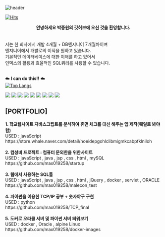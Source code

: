

![header](https://capsule-render.vercel.app/api?type=waving&color=81DAF5&height=300&section=header&text=jungwon's%20GitHub&fontSize=90&fontColor=FFFF)

[![Hits](https://hits.seeyoufarm.com/api/count/incr/badge.svg?url=https%3A%2F%2Fgithub.com%2Fmax019258&count_bg=%23AFE4FF&title_bg=%23555555&icon=&icon_color=%23E7E7E7&title=hits&edge_flat=false)](https://hits.seeyoufarm.com)

<center><b>안녕하세요 박중원의 깃허브에 오신 것을 환영합니다.</b></center><br><br>
 저는 한 회사에서 개발 4개월 + DB엔지니어 7개월차이며 <br>
엔지니어에서 개발로의 이직을 원하고 있습니다.<br>
기본적인 데이터베이스에 대한 이해를 하고 있어서 <br>
인덱스의 활용과 효율적인 SQL쿼리를 사용할 수 있습니다.<br><br>


☁️ <b>I can do this!!</b> ☁️ <br> 
[![Top Langs](https://github-readme-stats.vercel.app/api/top-langs/?username=max019258&hide=CSS&layout=compact)](https://github.com/anuraghazra/github-readme-stats)

<img src="https://img.shields.io/badge/javascript-F5A9A9?style=flat-square&logo=JavaScript&logoColor=white"/> <img src="https://img.shields.io/badge/java-F7BE81?"/>
<img src="https://img.shields.io/badge/html-F2F5A9?style=flat-square&logo=HTML5&logoColor=white"/>
<img src="https://img.shields.io/badge/css-D0F5A9?style=flat-square&logo=CSS3&logoColor=white"/>
<img src="https://img.shields.io/badge/docker-A9F5D0?style=flat-square&logo=Docker&logoColor=white"/> 
<img src="https://img.shields.io/badge/mySQL-81DAF5?style=flat-square&logo=MySQL&logoColor=white"/>
<img src="https://img.shields.io/badge/oracle-BCA9F5?style=flat-square&logo=Oracle&logoColor=white"/>
<img src="https://img.shields.io/badge/linux-F5A9F2?style=flat-square&logo=Linux&logoColor=white"/> 
<img src="https://img.shields.io/badge/eclipse-D8D8D8?style=flat-square&logo=Eclipse IDE&logoColor=white"/> 

<h2>[PORTFOLIO]</h2>
<b> 1. 학교웹사이트 자바스크립트를 분석하여 휴면 체크를 대신 해주는 앱 제작(웨일로 봐야함) </b><br>
USED : javaScript <br>
https://store.whale.naver.com/detail/noeidepgohlclibmigmkcabpfklniloh
<br><br><b> 2. 컴성비 프로젝트 : 컴퓨터 문외한을 위한사이트 </b><br>
USED : javaScript , java , jsp , css , html , mySQL <br>
https://github.com/max019258/startup
<br><br><b> 3. 웹에서 사용하는 SQL툴 </b><br>
USED : javaScript , java , jsp , css , html , jQuery , docker , servlet , ORACLE<br>
https://github.com/max019258/malecon_test
<br><br><b> 4. 파이썬을 이용한 TCP/IP 공부 + 숫자야구 구현</b><br>
USED : python <br>
https://github.com/max019258/TCP_final
<br><br><b> 5. 도커로 오라클 서버 및 파이썬 서버 띄워보기 </b><br>
USED : docker , Oracle , alpine Linux<br> 
https://github.com/max019258/docker-images
